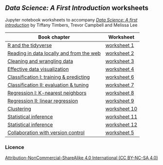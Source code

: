 ## *Data Science: A First Introduction* worksheets

Jupyter notebook worksheets to accompany [*Data Science: A first introduction*](https://ubc-dsci.github.io/introduction-to-datascience/) by Tiffany Timbers, Trevor Campbell and Melissa Lee

| Book chapter | Worksheet |
|--------------|-----------|
| [R and the tidyverse](https://ubc-dsci.github.io/introduction-to-datascience/intro.html) | [worksheet 1](worksheet1/worksheet1.ipynb) |
| [Reading in data locally and from the web](https://ubc-dsci.github.io/introduction-to-datascience/reading.html) | [worksheet 2](worksheet1/worksheet2.ipynb) |
| [Cleaning and wrangling data](https://ubc-dsci.github.io/introduction-to-datascience/wrangling.html) | [worksheet 3](worksheet1/worksheet3.ipynb) |
| [Effective data visualization](https://ubc-dsci.github.io/introduction-to-datascience/viz.html) | [worksheet 4](worksheet1/worksheet4.ipynb) |
| [Classification I: training & predicting](https://ubc-dsci.github.io/introduction-to-datascience/classification.html) | [worksheet 6](worksheet1/worksheet6.ipynb) |
| [Classification II: evaluation & tuning](https://ubc-dsci.github.io/introduction-to-datascience/classification2.html) | [worksheet 7](worksheet1/worksheet7.ipynb) |
| [Regression I: K-nearest neighbors](https://ubc-dsci.github.io/introduction-to-datascience/regression1.html) | [worksheet 8](worksheet1/worksheet8.ipynb) |
| [Regression II: linear regression](https://ubc-dsci.github.io/introduction-to-datascience/regression2.html) | [worksheet 9](worksheet1/worksheet9.ipynb) |
| [Clustering](https://ubc-dsci.github.io/introduction-to-datascience/clustering.html) | [worksheet 10](worksheet1/worksheet10.ipynb) |
| [Statistical inference](https://ubc-dsci.github.io/introduction-to-datascience/inference.html) | [worksheet 11](worksheet1/worksheet11.ipynb) |
| [Statistical inference](https://ubc-dsci.github.io/introduction-to-datascience/inference.html) | [worksheet 12](worksheet1/worksheet12.ipynb) |
| [Collaboration with version control](https://ubc-dsci.github.io/introduction-to-datascience/Getting-started-with-version-control.html) | [worksheet 5](worksheet1/worksheet5.ipynb) |

### Licence
[Attribution-NonCommercial-ShareAlike 4.0 International (CC BY-NC-SA 4.0)](https://creativecommons.org/licenses/by-nc-sa/4.0/)
